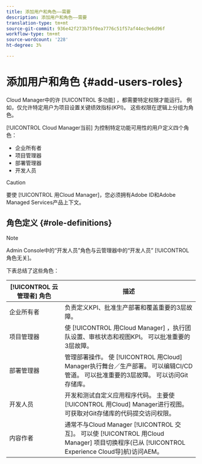 ```yaml
---
title: 添加用户和角色——需要
description: 添加用户和角色——需要
translation-type: tm+mt
source-git-commit: 936e42f273b75f0ea7776c51f57af44ec9e6d96f
workflow-type: tm+mt
source-wordcount: '228'
ht-degree: 3%

---
```



# 添加用户和角色 {#add-users-roles}


Cloud Manager中的许 [!UICONTROL 多功能] ，都需要特定权限才能运行。 例如，仅允许特定用户为项目设置关键绩效指标(KPI)。 这些权限在逻辑上分组为角色。

[!UICONTROL Cloud Manager当前] 为控制特定功能可用性的用户定义四个角色：

* 企业所有者
* 项目管理器
* 部署管理器
* 开发人员

>[!CAUTION]
>
>要使 [!UICONTROL 用Cloud Manager]，您必须拥有Adobe ID和Adobe Managed Services产品上下文。

## 角色定义 {#role-definitions}

>[!NOTE]
>
>Admin Console中的“开发人员”角色与云管理器中的“开发人员” [!UICONTROL 角色无关]。

下表总结了这些角色：

| [!UICONTROL 云管理者] 角色 | 描述 |
|--- |--- |
| 企业所有者 | 负责定义KPI、批准生产部署和覆盖重要的3层故障。 |
| 项目管理器 | 使 [!UICONTROL 用Cloud Manager] ，执行团队设置、审核状态和视图KPI。 可以批准重要的3层故障。 |
| 部署管理器 | 管理部署操作。 使 [!UICONTROL 用Cloud] Manager执行舞台／生产部署。 可以编辑CI/CD管道。 可以批准重要的3层故障。 可以访问Git存储库。 |
| 开发人员 | 开发和测试自定义应用程序代码。 主要使 [!UICONTROL 用Cloud] Manager进行视图。 可获取对Git存储库的代码提交访问权限。 |
| 内容作者 | 通常不与Cloud Manager [!UICONTROL 交互]。 可以使 [!UICONTROL 用Cloud Manager] 项目切换程序(已从 [!UICONTROL Experience Cloud导]航)访问AEM。 |